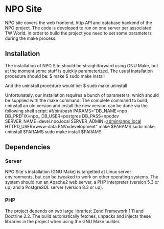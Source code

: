 # NPO Site

NPO site covers the web frontend, http API and database backend of the NPO project. The code is developed to run on one server per associated TW World. In order to build the project you need to set some parameters during the make process.

## Installation
The installation of NPO Site should be straightforward using GNU Make, but at the moment some stuff is quickly parameterized. The usual installation procedure should be:
    $ make
    $ sudo make install

And the uninstall procedure would be:
    $ sudo make uninstall

Unfortunately, our installation requires a bunch of parameters, which should be supplied with the make command. The complete command to build, uninstall an old version and install the new version can be done via the following shell script:
    #!/bin/bash
    PARAMS="DB_NAME=npo DB_PREFIX=npo_ DB_USER=postgres DB_PASS=npodev SERVER_NAME=devel.npo.local SERVER_ADMIN=admin@npo.local HTTPD_USER=www-data ENV=development"
    make $PARAMS
    sudo make uninstall $PARAMS
    sudo make install $PARAMS

## Dependencies

### Server
NPO Site`s installation (GNU Make) is targetted at Linux server environments, but can be tweaked to work on other operating systems. The system should run an Apache2 web server, a PHP interpreter (version 5.3 or up) and a PostgreSQL server (version 8.3 or up).

### PHP
The project depends on two large libraries: Zend Framework 1.11 and Doctrine 2.2. The build automatically fetches, unpacks and injects these libraries in the project when using the GNU Make builder.
